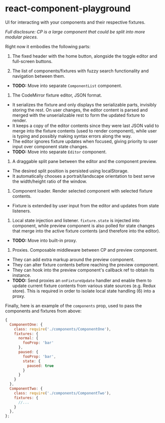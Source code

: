 # react-component-playground

UI for interacting with your components and their respective fixtures.

*Full disclosure: CP is a large component that could be split into more modular pieces.*

Right now it embodies the following parts:

1. The fixed header with the home button, alongside the toggle editor and full-screen buttons.

1. The list of components/fixtures with fuzzy search functionality and navigation between them.
  - **TODO:** Move into separate `ComponentList` component.

1. The CodeMirror fixture editor, JSON format.
  - It serializes the fixture and only displays the serializable parts, invisibly storing the rest. On user changes, the editor content is parsed and merged with the unserializable rest to form the updated fixture to render.
  - It keeps a copy of the editor contents since they were last JSON valid to merge into the fixture contents (used to render component), while user is typing and possibly making syntax errors along the way.
  - The editor ignores fixture updates when focused, giving priority to user input over component state changes.
  - **TODO:** Move into separate `Editor` component.

1. A draggable split pane between the editor and the component preview.
  - The desired split position is persisted using localStorage.
  - It automatically chooses a portrait/landscape orientation to best serve the width/height ratio of the window.

1. Component loader. Render selected component with selected fixture contents.
  - Fixture is extended by user input from the editor and updates from state listeners.

1. Local state injection and listener. `fixture.state` is injected into component, while preview component is also polled for state changes that merge into the active fixture contents (and therefore into the editor).
  - **TODO:** Move into built-in proxy.

1. Proxies. Composable middleware between CP and preview component.
  - They can add extra markup around the preview component.
  - They can alter fixture contents before reaching the preview component.
  - They can hook into the preview component's callback ref to obtain its instance.
  - **TODO:** Send proxies an `onFixtureUpdate` handler and enable them to update current fixture contents from various state sources (e.g. Redux store). This is required in order to isolate local state handling (6) into a proxy.

Finally, here is an example of the `components` prop, used to pass the components and fixtures from above:
```js
{
  ComponentOne: {
    class: require('./components/ComponentOne'),
    fixtures: {
      normal: {
        fooProp: 'bar'
      },
      paused: {
        fooProp: 'bar',
        state: {
          paused: true
        }
      }
    }
  },
  ComponentTwo: {
    class: require('./components/ComponentTwo'),
    fixtures: {
      //...
    }
  },
};
```
